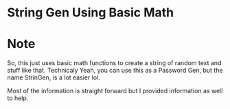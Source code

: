 # String Gen Using Basic Math

# Note
So, this just uses basic math functions to create a string of random text and stuff like that. Technicaly Yeah, you can
use this as a Password Gen, but the name StrinGen, is a lot easier lol. 

Most of the information is straight forward but I provided information as well to help. 